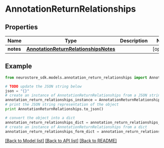 # AnnotationReturnRelationships


## Properties
Name | Type | Description | Notes
------------ | ------------- | ------------- | -------------
**notes** | [**AnnotationReturnRelationshipsNotes**](AnnotationReturnRelationshipsNotes.md) |  | [optional] 

## Example

```python
from neurostore_sdk.models.annotation_return_relationships import AnnotationReturnRelationships

# TODO update the JSON string below
json = "{}"
# create an instance of AnnotationReturnRelationships from a JSON string
annotation_return_relationships_instance = AnnotationReturnRelationships.from_json(json)
# print the JSON string representation of the object
print AnnotationReturnRelationships.to_json()

# convert the object into a dict
annotation_return_relationships_dict = annotation_return_relationships_instance.to_dict()
# create an instance of AnnotationReturnRelationships from a dict
annotation_return_relationships_form_dict = annotation_return_relationships.from_dict(annotation_return_relationships_dict)
```
[[Back to Model list]](../README.md#documentation-for-models) [[Back to API list]](../README.md#documentation-for-api-endpoints) [[Back to README]](../README.md)



